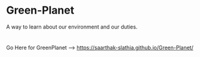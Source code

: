 # Green-Planet
A way to learn about our environment and our duties.
#
Go Here for GreenPlanet --> https://saarthak-slathia.github.io/Green-Planet/
